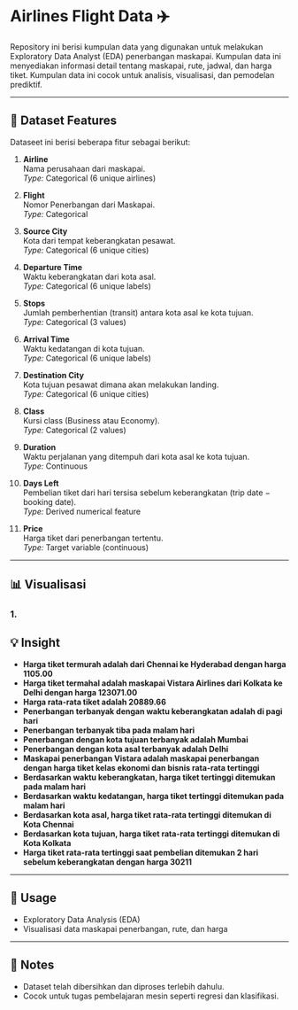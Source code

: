 # Airlines Flight Data ✈️

Repository ini berisi kumpulan data yang digunakan untuk melakukan Exploratory Data Analyst (EDA) penerbangan maskapai. Kumpulan data ini menyediakan informasi detail tentang maskapai, rute, jadwal, dan harga tiket. Kumpulan data ini cocok untuk analisis, visualisasi, dan pemodelan prediktif.

---

## 📂 Dataset Features

Dataseet ini berisi beberapa fitur sebagai berikut:

1. **Airline**  
   Nama perusahaan dari maskapai.  
   *Type:* Categorical (6 unique airlines)

2. **Flight**  
   Nomor Penerbangan dari Maskapai.  
   *Type:* Categorical

3. **Source City**  
   Kota dari tempat keberangkatan pesawat.  
   *Type:* Categorical (6 unique cities)

4. **Departure Time**  
   Waktu keberangkatan dari kota asal.  
   *Type:* Categorical (6 unique labels)

5. **Stops**  
   Jumlah pemberhentian (transit) antara kota asal ke kota tujuan.  
   *Type:* Categorical (3 values)

6. **Arrival Time**  
   Waktu kedatangan di kota tujuan.  
   *Type:* Categorical (6 unique labels)

7. **Destination City**  
   Kota tujuan pesawat dimana akan melakukan landing.  
   *Type:* Categorical (6 unique cities)

8. **Class**  
   Kursi class (Business atau Economy).  
   *Type:* Categorical (2 values)

9. **Duration**  
   Waktu perjalanan yang ditempuh dari kota asal ke kota tujuan.  
   *Type:* Continuous

10. **Days Left**  
    Pembelian tiket dari hari tersisa sebelum keberangkatan (trip date − booking date).  
    *Type:* Derived numerical feature

11. **Price**  
    Harga tiket dari penerbangan tertentu.  
    *Type:* Target variable (continuous)

---
## 📊 Visualisasi
### 1. 


## 💡 Insight

- **Harga tiket termurah adalah dari Chennai ke Hyderabad dengan harga 1105.00** 
- **Harga tiket termahal adalah maskapai Vistara Airlines dari Kolkata ke Delhi dengan harga 123071.00**
- **Harga rata-rata tiket adalah 20889.66**
- **Penerbangan terbanyak dengan waktu keberangkatan adalah di pagi hari**
- **Penerbangan terbanyak tiba pada malam hari**
- **Penerbangan dengan kota tujuan terbanyak adalah Mumbai**
- **Penerbangan dengan kota asal terbanyak adalah Delhi**
- **Maskapai penerbangan Vistara adalah maskapai penerbangan dengan harga tiket kelas ekonomi dan bisnis rata-rata tertinggi**
- **Berdasarkan waktu keberangkatan, harga tiket tertinggi ditemukan pada malam hari**
- **Berdasarkan waktu kedatangan, harga tiket tertinggi ditemukan pada malam hari**
- **Berdasarkan kota asal, harga tiket rata-rata tertinggi ditemukan di Kota Chennai**
- **Berdasarkan kota tujuan, harga tiket rata-rata tertinggi ditemukan di Kota Kolkata**
- **Harga tiket rata-rata tertinggi saat pembelian ditemukan 2 hari sebelum keberangkatan dengan harga 30211** 


---

## 🚀 Usage

- Exploratory Data Analysis (EDA)  
- Visualisasi data maskapai penerbangan, rute, dan harga   

---

## 📌 Notes
- Dataset telah dibersihkan dan diproses terlebih dahulu.  
- Cocok untuk tugas pembelajaran mesin seperti regresi dan klasifikasi.  
